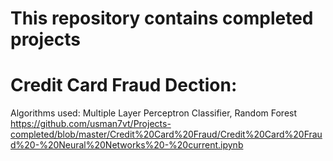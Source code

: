 # This repository contains completed projects
# Credit Card Fraud Dection:
Algorithms used: Multiple Layer Perceptron Classifier, Random Forest
https://github.com/usman7vt/Projects-completed/blob/master/Credit%20Card%20Fraud/Credit%20Card%20Fraud%20-%20Neural%20Networks%20-%20current.ipynb
